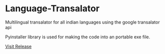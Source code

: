 # Language-Transalator
Multilingual transalator for all indian languages using the google transalator api

Pyinstaller library is used for making the code into an portable exe file.

[Visit Release](https://github.com/Pie1722/Language-Transalator/releases/tag/V1)

